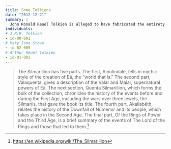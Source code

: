 ```yaml
---
title: Some Tolkiens
date: "2012-12-21"
summary: |
  John Ronald Reuel Tolkien is alleged to have fabricated the entirety of his Lord of the Rings novels. The Silmarillion, somehow, is all true.
individuals:
# J.R.R. Tolkien
- id-00-001
# Mary Jane Stowe
- id-02-005
# Arthur Reuel Tolkien
- id-01-002
---
```


> The Silmarillion has five parts. The first, Ainulindalë, tells in mythic style of the creation of Eä, the "world that _is_." The second part, Valaquenta, gives a description of the Valar and Maiar, supernatural powers of Eä. The next section, Quenta Silmarillion, which forms the bulk of the collection, chronicles the history of the events before and during the First Age, including the wars over three jewels, the Silmarils, that gave the book its title. The fourth part, Akallabêth, relates the history of the Downfall of Númenor and its people, which takes place in the Second Age. The final part, Of the Rings of Power and the Third Age, is a brief summary of the events of The Lord of the Rings and those that led to them.[^source]

[^source]: https://en.wikipedia.org/wiki/The_Silmarillion
